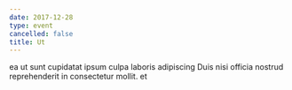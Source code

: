 ```yaml
---
date: 2017-12-28
type: event
cancelled: false
title: Ut
---
```

ea ut sunt cupidatat ipsum culpa laboris adipiscing Duis nisi officia nostrud reprehenderit in consectetur mollit. et